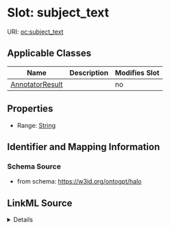 

# Slot: subject_text

URI: [oc:subject_text](http://w3id.org/ontogpt/ontology-class-templatesubject_text)



<!-- no inheritance hierarchy -->





## Applicable Classes

| Name | Description | Modifies Slot |
| --- | --- | --- |
| [AnnotatorResult](AnnotatorResult.md) |  |  no  |







## Properties

* Range: [String](String.md)





## Identifier and Mapping Information







### Schema Source


* from schema: https://w3id.org/ontogpt/halo




## LinkML Source

<details>
```yaml
name: subject_text
from_schema: https://w3id.org/ontogpt/halo
rank: 1000
alias: subject_text
owner: AnnotatorResult
domain_of:
- AnnotatorResult
range: string

```
</details>
